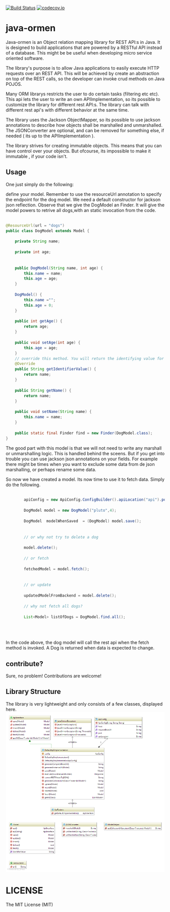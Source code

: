 [![Build Status](https://travis-ci.org/code-brewery/untappd.svg?branch=master)](https://travis-ci.org/code-brewery/java-ormen)
[![codecov.io](http://codecov.io/github/code-brewery/java-ormen/coverage.svg?branch=master)](http://codecov.io/github/code-brewery/java-ormen?branch=master)
# java-ormen
Java-ormen is an Object relation mapping library for REST API:s in Java. It is designed to build applications that are powered by a RESTful API instead of a database. This might be be useful when developing micro service oriented software.  

The library's purpose is to allow Java applications to easily execute HTTP requests over an REST API. This will be achieved by create an abstraction on top of the REST calls, so the developer can invoke crud methods on Java POJOS.  

Many ORM librarys restricts the user to do certain tasks (filtering etc etc). This api lets the user to write an own APIImplementation, so its possible to customize the library for different rest API:s. The library can talk with different rest api's with different behavior at the same time. 

The library uses the Jackson ObjectMapper, so its possible to use jackson annotations to describe how objects shall be marshalled and unmarshalled. The JSONConverter are optional, and can be removed for something else, if needed ( its up to the APIImplementation ). 

The library strives for creating immutable objects. This means that you can have control over your objects. But ofcourse, its impossible to make it immutable , if your code isn't.



## Usage

One just simply do the following:
 
define your model. Remember to use the resourceUrl annotation to specify the endpoint for the dog model. We need a default constructor for jackson json reflection. 
Observe that we give the DogModel an Finder. It will give the model powers to retrive all dogs,with an static invocation from the code. 

```java

@ResourceUrl(url = "dogs")
public class DogModel extends Model {

    private String name;

    private int age;


    public DogModel(String name, int age) {
        this.name = name;
        this.age = age;
    }

    DogModel() {
        this.name ="";
        this.age = 0;
    }

    public int getAge() {
        return age;
    }

    public void setAge(int age) {
        this.age = age;
    }
    // override this method. You will return the identifying value for a specific model here. ( id or something like that ) 
    @Override
    public String getIdentifierValue() {
        return name;
    }

    public String getName() {
        return name;
    }

    public void setName(String name) {
        this.name = name;
    }

    public static final Finder find = new Finder(DogModel.class);
}


```

The good part with this model is that we will not need to write any marshall or unmarshalling logic. This is handled behind the sceens. But if you get into trouble you can use jackson json annotations on your fields. For example there might be times when you want to exclude some data from de json marshalling, or perhaps rename some data.


So now we have created a model. Its now time to use it to fetch data. Simply do the following. 


```java

        apiConfig = new ApiConfig.ConfigBuilder().apiLocation("api").port("8081").host("localhost").build();
        
        DogModel model = new DogModel("pluto",4);
        
        DogModel  modelWhenSaved  = (DogModel) model.save();
        
        
        // or why not try to delete a dog
        
        model.delete();
        
        // or fetch
        
        fetchedModel = model.fetch();
        
        
        // or update 
        
        updatedModelFromBackend = model.delete();
        
        // why not fetch all dogs? 
        
        List<Model> listOfDogs = DogModel.find.all();

        
        


```

In the code above, the dog model will call the rest api when the fetch method is invoked. A Dog is returned when data is expected to change.  



## contribute? 

Sure, no problem! Contributions are welcome!

## Library Structure

The library is very lightweight and only consists of a few classes, displayed here. 
![logo](https://raw.githubusercontent.com/code-brewery/java-ormen/pictures/diagram.png)

 

# LICENSE
The MIT License (MIT)